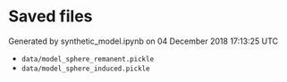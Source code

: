 # Saved files 


Generated by synthetic_model.ipynb on 04 December 2018 17:13:25 UTC

*  `data/model_sphere_remanent.pickle` 
*  `data/model_sphere_induced.pickle` 

